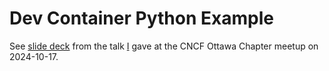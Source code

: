 # Dev Container Python Example

See [slide deck](./assets/dev-containers-talk.pdf) from the talk [I](https://www.linkedin.com/in/nicholas-morey) gave at the CNCF Ottawa Chapter meetup on 2024-10-17.